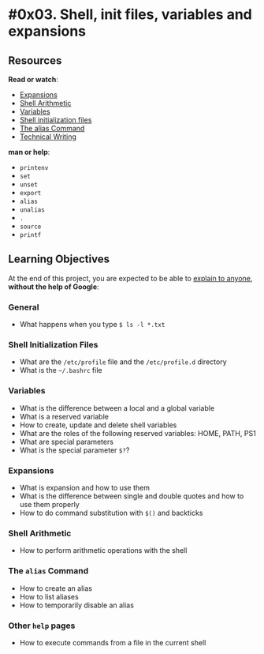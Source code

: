 #0x03. Shell, init files, variables and expansions
=================================================

Resources
---------

**Read or watch**:

*   [Expansions](/rltoken/oXnzBjLBA9t9dr7WuftdmQ "Expansions")
*   [Shell Arithmetic](/rltoken/PLSUQnBcKKU5eEgRfRDlug "Shell Arithmetic")
*   [Variables](/rltoken/SvdGNZJjKsPghzZEhaWu4Q "Variables")
*   [Shell initialization files](/rltoken/tqud57kjsSYgDfeZDlwl3g "Shell initialization files")
*   [The alias Command](/rltoken/zCemKQ8f1CxmODIs9dmcWg "The alias Command")
*   [Technical Writing](/rltoken/wYrZr3t3DeAE8PpYHYWGiw "Technical Writing")

**man or help**:

*   `printenv`
*   `set`
*   `unset`
*   `export`
*   `alias`
*   `unalias`
*   `.`
*   `source`
*   `printf`

Learning Objectives
-------------------

At the end of this project, you are expected to be able to [explain to anyone](/rltoken/d8LWxAXk9_gsvpPw3ICdwQ "explain to anyone"), **without the help of Google**:

### General

*   What happens when you type `$ ls -l *.txt`

### Shell Initialization Files

*   What are the `/etc/profile` file and the `/etc/profile.d` directory
*   What is the `~/.bashrc` file

### Variables

*   What is the difference between a local and a global variable
*   What is a reserved variable
*   How to create, update and delete shell variables
*   What are the roles of the following reserved variables: HOME, PATH, PS1
*   What are special parameters
*   What is the special parameter `$?`?

### Expansions

*   What is expansion and how to use them
*   What is the difference between single and double quotes and how to use them properly
*   How to do command substitution with `$()` and backticks

### Shell Arithmetic

*   How to perform arithmetic operations with the shell

### The `alias` Command

*   How to create an alias
*   How to list aliases
*   How to temporarily disable an alias

### Other `help` pages

*   How to execute commands from a file in the current shell

